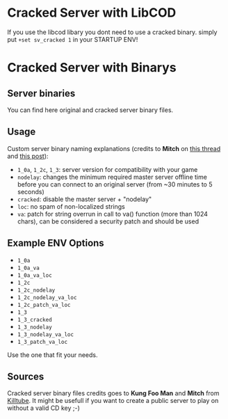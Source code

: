 # Cracked Server with LibCOD

If you use the libcod libary you dont need to use a cracked binary. simply put `+set sv_cracked 1` in your STARTUP ENV!


# Cracked Server with Binarys

## Server binaries
You can find here original and cracked server binary files.

## Usage
Custom server binary naming explanations (credits to **Mitch** on [this thread](https://killtube.org/showthread.php?1719-Latest-cod2-linux-binaries-(1-0-1-2-1-3)) and [this post](https://killtube.org/showthread.php?1337-CoD2-Tutorial-How-to-make-your-cracked-server-show-up-in-the-master-list&p=16844&viewfull=1#post16844)):
- `1_0a`, `1_2c`, `1_3`: server version for compatibility with your game
- `nodelay`: changes the minimum required master server offline time before you can connect to an original server (from ~30 minutes to 5 seconds)
- `cracked`: disable the master server + "nodelay"
- `loc`: no spam of non-localized strings
- `va`: patch for string overrun in call to va() function (more than 1024 chars), can be considered a security patch and should be used

## Example ENV Options

- `1_0a`
- `1_0a_va`
- `1_0a_va_loc`
- `1_2c`
- `1_2c_nodelay`
- `1_2c_nodelay_va_loc`
- `1_2c_patch_va_loc`
- `1_3`
- `1_3_cracked`
- `1_3_nodelay`
- `1_3_nodelay_va_loc`
- `1_3_patch_va_loc`

Use the one that fit your needs.

## Sources
Cracked server binary files credits goes to **Kung Foo Man** and **Mitch** from [Killtube](https://killtube.org/showthread.php?1719-Latest-cod2-linux-binaries-(1-0-1-2-1-3)).
It might be usefull if you want to create a public server to play on without a valid CD key ;-)


